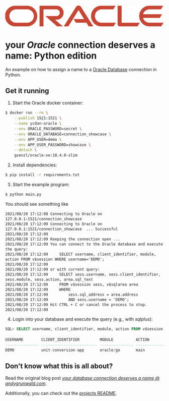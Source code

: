 ![Oracle logo](../../images/oracle-logo.png)

# your _Oracle_ connection deserves a name: Python edition

An example on how to assign a name to a [Oracle Database](https://www.oracle.com/de/database/technologies/appdev/xe.html) connection in Python.

## Get it running

1. Start the Oracle docker container:
```sh
$ docker run --rm \
    --publish 1521:1521 \
    --name ycdan-oracle \
    --env ORACLE_PASSWORD=secret \
    --env ORACLE_DATABASE=connection_showcase \
    --env APP_USER=demo \
    --env APP_USER_PASSWORD=showcase \
    --detach \
    gvenzl/oracle-xe:18.4.0-slim
```

2. Install dependencies:
```sh
$ pip install -r requirements.txt
```

3. Start the example program:
```sh
$ python main.py
```

You should see something like

```
2021/08/20 17:12:08 Connecting to Oracle on 127.0.0.1:1521/connection_showcase
2021/08/20 17:12:09 Connecting to Oracle on 127.0.0.1:1521/connection_showcase  ... Successful
2021/08/20 17:12:09
2021/08/20 17:12:09 Keeping the connection open ...
2021/08/20 17:12:09 You can connect to the Oracle database and execute the query:
2021/08/20 17:12:09 	SELECT username, client_identifier, module, action FROM v$session WHERE username='DEMO';
2021/08/20 17:12:09
2021/08/20 17:12:09 or with current query:
2021/08/20 17:12:09 	SELECT sess.username, sess.client_identifier, sess.module, sess.action, area.sql_text
2021/08/20 17:12:09 	FROM v$session sess, v$sqlarea area
2021/08/20 17:12:09 	WHERE
2021/08/20 17:12:09 		sess.sql_address = area.address
2021/08/20 17:12:09 		AND sess.username = 'DEMO';
2021/08/20 17:12:09 Hit CTRL + C or cancel the process to stop.
2021/08/20 17:12:09
```

4. Login into your database and execute the query (e.g., with _sqlplus_):
```sql
SQL> SELECT username, client_identifier, module, action FROM v$session WHERE username='DEMO';

USERNAME        CLIENT_IDENTIFIER         MODULE          ACTION
--------------- ------------------------- --------------- ---------------
DEMO            unit-conversion-app       oracle/go       main
```

## Don't know what this is all about?

Read the original blog post [_your database connection deserves a name @ andygrunwald.com_](https://andygrunwald.com/blog/your-database-connection-deserves-a-name/ "Article your database connection deserves a name at Andy Grunwalds blog").

Additionally, you can check out the [projects README](https://github.com/andygrunwald/your-connection-deserves-a-name#readme).